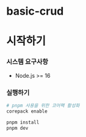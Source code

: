 # basic-crud

# 시작하기 

### 시스템 요구사항
- Node.js >= 16

### 실행하기
```bash
# pnpm 사용을 위한 코어팩 활성화
corepack enable

pnpm install
pnpm dev
```